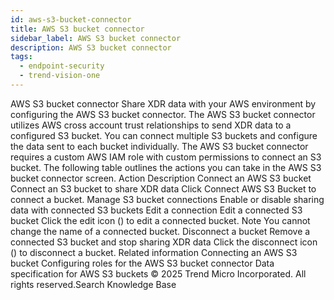```yaml
---
id: aws-s3-bucket-connector
title: AWS S3 bucket connector
sidebar_label: AWS S3 bucket connector
description: AWS S3 bucket connector
tags:
  - endpoint-security
  - trend-vision-one
---
```


 AWS S3 bucket connector Share XDR data with your AWS environment by configuring the AWS S3 bucket connector. The AWS S3 bucket connector utilizes AWS cross account trust relationships to send XDR data to a configured S3 bucket. You can connect multiple S3 buckets and configure the data sent to each bucket individually. The AWS S3 bucket connector requires a custom AWS IAM role with custom permissions to connect an S3 bucket. The following table outlines the actions you can take in the AWS S3 bucket connector screen. Action Description Connect an AWS S3 bucket Connect an S3 bucket to share XDR data Click Connect AWS S3 Bucket to connect a bucket. Manage S3 bucket connections Enable or disable sharing data with connected S3 buckets Edit a connection Edit a connected S3 bucket Click the edit icon () to edit a connected bucket. Note You cannot change the name of a connected bucket. Disconnect a bucket Remove a connected S3 bucket and stop sharing XDR data Click the disconnect icon () to disconnect a bucket. Related information Connecting an AWS S3 bucket Configuring roles for the AWS S3 bucket connector Data specification for AWS S3 buckets © 2025 Trend Micro Incorporated. All rights reserved.Search Knowledge Base